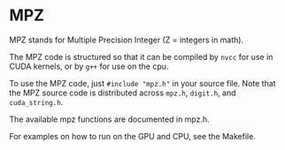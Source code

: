 MPZ
===

MPZ stands for Multiple Precision Integer (Z = integers in math).

The MPZ code is structured so that it can be compiled by `nvcc` for use in CUDA 
kernels, or by `g++` for use on the cpu.

To use the MPZ code, just `#include "mpz.h"` in your source file. Note that the
MPZ source code is distributed across `mpz.h`, `digit.h`, and `cuda_string.h`.

The available mpz functions are documented in mpz.h.

For examples on how to run on the GPU and CPU, see the Makefile.
